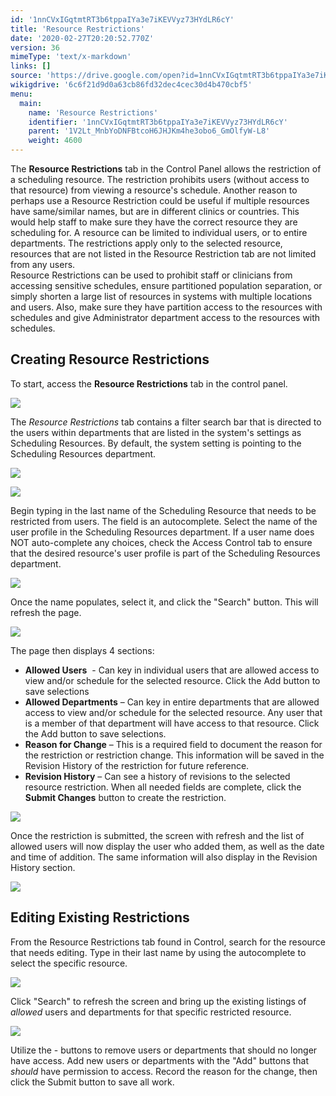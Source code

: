 ```yaml
---
id: '1nnCVxIGqtmtRT3b6tppaIYa3e7iKEVVyz73HYdLR6cY'
title: 'Resource Restrictions'
date: '2020-02-27T20:20:52.770Z'
version: 36
mimeType: 'text/x-markdown'
links: []
source: 'https://drive.google.com/open?id=1nnCVxIGqtmtRT3b6tppaIYa3e7iKEVVyz73HYdLR6cY'
wikigdrive: '6c6f21d9d0a63cb86fd32dec4cec30d4b470cbf5'
menu:
  main:
    name: 'Resource Restrictions'
    identifier: '1nnCVxIGqtmtRT3b6tppaIYa3e7iKEVVyz73HYdLR6cY'
    parent: '1V2Lt_MnbYoDNFBtcoH6JHJKm4he3obo6_GmOlfyW-L8'
    weight: 4600
---
```

The **Resource Restrictions** tab in the Control Panel allows the restriction of a scheduling resource. The restriction prohibits users (without access to that resource) from viewing a resource's schedule. Another reason to perhaps use a Resource Restriction could be useful if multiple resources have same/similar names, but are in different clinics or countries. This would help staff to make sure they have the correct resource they are scheduling for. A resource can be limited to individual users, or to entire departments. The restrictions apply only to the selected resource, resources that are not listed in the Resource Restriction tab are not limited from any users.  
Resource Restrictions can be used to prohibit staff or clinicians from accessing sensitive schedules, ensure partitioned population separation, or simply shorten a large list of resources in systems with multiple locations and users. Also, make sure they have partition access to the resources with schedules and give Administrator department access to the resources with schedules.
  
## Creating Resource Restrictions  
  
To start, access the **Resource Restrictions** tab in the control panel.
  
![](../resource-restrictions.assets/1d2df8806ced0b89d1a687c14aec943d.png)  

The *Resource Restrictions* tab contains a filter search bar that is directed to the users within departments that are listed in the system's settings as Scheduling Resources. By default, the system setting is pointing to the Scheduling Resources department.
  
![](../resource-restrictions.assets/9551ce73676a72ff3296925abf087fcf.png)  

  
![](../resource-restrictions.assets/a0e13cdd04759421c48ad1fb90f45b00.png)  

Begin typing in the last name of the Scheduling Resource that needs to be restricted from users. The field is an autocomplete. Select the name of the user profile in the Scheduling Resources department. If a user name does NOT auto-complete any choices, check the Access Control tab to ensure that the desired resource's user profile is part of the Scheduling Resources department.
  
![](../resource-restrictions.assets/8944259a9e6e2b3bbc2727928a934a46.png)  

Once the name populates, select it, and click the "Search" button. This will refresh the page.
  
![](../resource-restrictions.assets/fd1191d5916c2a4d87ff93d6487abe1a.png)  

The page then displays 4 sections:
* <strong>Allowed Users</strong>  - Can key in individual users that are allowed access to view and/or schedule for the selected resource. Click the Add button to save selections
* <strong>Allowed Departments</strong> – Can key in entire departments that are allowed access to view and/or schedule for the selected resource. Any user that is a member of that department will have access to that resource. Click the Add button to save selections.
* <strong>Reason for Change</strong> – This is a required field to document the reason for the restriction or restriction change. This information will be saved in the Revision History of the restriction for future reference.
* <strong>Revision History</strong> – Can see a history of revisions to the selected resource restriction.
When all needed fields are complete, click the **Submit Changes** button to create the restriction.
  
![](../resource-restrictions.assets/c840ca1f0139a605681ddf225be1f6b6.png)  

Once the restriction is submitted, the screen with refresh and the list of allowed users will now display the user who added them, as well as the date and time of addition. The same information will also display in the Revision History section.
  
![](../resource-restrictions.assets/e3ab6b1a038b14f4615e24442b9360ee.png)  

  
## Editing Existing Restrictions  
  
From the Resource Restrictions tab found in Control, search for the resource that needs editing. Type in their last name by using the autocomplete to select the specific resource.
  
![](../resource-restrictions.assets/9c6ded90c61a8ba5d8579f7b7f6c25ea.png)  

Click "Search" to refresh the screen and bring up the existing listings of *allowed* users and departments for that specific restricted resource.
  
![](../resource-restrictions.assets/b79e8a8dbe9df92c450c664fc47987dd.png)  

Utilize the - buttons to remove users or departments that should no longer have access. Add new users or departments with the "Add" buttons that *should* have permission to access. Record the reason for the change, then click the Submit button to save all work.
